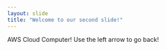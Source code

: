 ```yaml
---
layout: slide
title: "Welcome to our second slide!"
---
```

AWS Cloud Computer!
Use the left arrow to go back!
